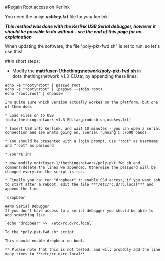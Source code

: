 #Regain Root access on Kerlink

You need the uniqe ***usbkey.txt*** file for *your* kerlink.


***This method was done with the Kerlink USB Serial debugger, however it should be possible to do without - see the end of this page for an explaination***

When updating the software, the file "poly-pkt-fwd.sh" is set to run, so let's use this!

##In short steps: 

* Modify the **mnt/fuser-1/thethingsnetwork/poly-pkt-fwd.sh** in dota_thethingsnetwork_v1.3_EU.tar, by appending these lines:

```echo "root" | /usr/bin/passwd root --stdin
echo -e "root\nroot" | passwd root
echo -e "root\nroot" | (passwd --stdin root)
echo "root:root" | chpassw```

I'm quite sure which version actually workes on the platform, but one of them does 

* Load Files on to USB (dota_thethingsnetwork_v1.3_EU.tar,produsb.sh,usbkey.txt)

* Insert USB into Kerlink, and wait 10 minutes - you can open a serial connection and see whats going on. (Serial running @ 57600 baud)

* You should be presented with a login prompt, use "root" as username and "root" as password

* You're in!

* Now modify mnt/fuser-1/thethingsnetwork/poly-pkt-fwd.sh and comment/delete the lines we appended. Otherwise the password will be changed everytime the script is run.

* Finally you can run "dropbear" to enable SSH access, if you want ssh to start after a reboot, edit the file ***/etc/rc.d/rc.local*** and append the line

`dropbear`

##No Serial Debugger
If you don't have access to a serial debugger you should be able to add something like

`echo "dropbear" >>  /etc/rc.d/rc.local`

To the *poly-pkt-fwd.sh* script.

This should enable dropbear on boot. 

** Please note that this is not tested, and will probably add the line many times to **/etc/rc.d/rc.local**